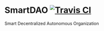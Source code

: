 # SmartDAO [![Travis CI](https://api.travis-ci.org/BlockchainLibrary/CollectiveDecentralizedJudgements.svg?branch=master)](https://travis-ci.org/BlockchainLibrary/CollectiveDecentralizedJudgements)
Smart Decentralized Autonomous Organization

